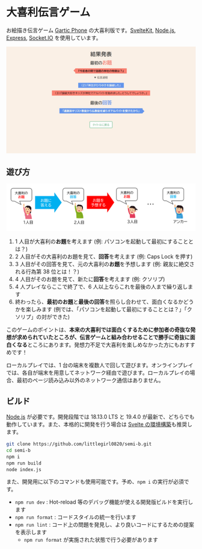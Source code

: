# 大喜利伝言ゲーム

お絵描き伝言ゲーム [Gartic Phone](https://garticphone.com/ja) の大喜利版です。[SvelteKit](https://kit.svelte.jp/), [Node.js](https://nodejs.org/ja/), [Express](https://expressjs.com/ja/), [Socket.IO](https://socket.io/) を使用しています。

![ゲーム画面](result.png)

## 遊び方

![遊び方](game.png)

1. 1 人目が大喜利の**お題**を考えます (例: パソコンを起動して最初にすることとは？)
1. 2 人目がその大喜利のお題を見て、**回答**を考えます (例: Caps Lock を押す)
1. 3 人目がその回答を見て、元の大喜利の**お題**を予想します (例: 親友に絶交される行為第 38 位とは！？)
1. 4 人目がそのお題を見て、新たに**回答**を考えます (例: クソリプ)
1. 4 人プレイならここで終了で、6 人以上ならこれを最後の人まで繰り返します
1. 終わったら、**最初のお題**と**最後の回答**を照らし合わせて、面白くなるかどうかを楽しみます (例では、「パソコンを起動して最初にすることとは？」「クソリプ」の対ができた)

このゲームのポイントは、**本来の大喜利では面白くするために参加者の奇抜な発想が求められていたところが、伝言ゲームと組み合わせることで勝手に奇抜に面白くなる**ところにあります。発想力不足で大喜利を楽しめなかった方にもおすすめです！

ローカルプレイでは、1 台の端末を複数人で回して遊びます。オンラインプレイでは、各自が端末を用意してネットワーク経由で遊びます。ローカルプレイの場合、最初のページ読み込み以外のネットワーク通信はありません。

## ビルド

[Node.js](https://nodejs.org/ja/) が必要です。開発段階では 18.13.0 LTS と 19.4.0 が最新で、どちらでも動作しています。また、本格的に開発を行う場合は [Svelte の環境構築](https://svelte.jp/docs)も推奨します。

```bash
git clone https://github.com/littlegirl0820/semi-b.git
cd semi-b
npm i
npm run build
node index.js
```

また、開発用に以下のコマンドも使用可能です。予め、`npm i` の実行が必須です。

- `npm run dev` : Hot-reload 等のデバッグ機能が使える開発版ビルドを実行します
- `npm run format` : コードスタイルの統一を行います
- `npm run lint` : コード上の問題を発見し、より良いコードにするための提案を表示します
  - `npm run format` が実施された状態で行う必要があります

